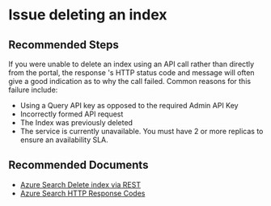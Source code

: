 <properties
	pageTitle="Search Index/Issue deleting an index"
	description="Issue deleting an Azure Cognitive Search index"
	service="microsoft.search"
	resource="searchservices"
	authors="liamca"
	ms.author="liamca"
	selfHelpType="generic"
	displayOrder="4"
	supportTopicIds="32681362"
	resourceTags=""
	productPesIds="15568"
	articleId="index-delete-issue"
	cloudEnvironments="public"
/>

# Issue deleting an index

## **Recommended Steps**

If you were unable to delete an index using an API call rather than directly from the portal, the response 's HTTP status code and message will often give a good indication as to why the call failed. Common reasons for this failure include:

* Using a Query API key as opposed to the required Admin API Key
* Incorrectly formed API request 
* The Index was previously deleted
* The service is currently unavailable.  You must have 2 or more replicas to ensure an availability SLA.

## **Recommended Documents**

* [Azure Search Delete index via REST](https://docs.microsoft.com/rest/api/searchservice/delete-index) 
* [Azure Search HTTP Response Codes](https://docs.microsoft.com/rest/api/searchservice/http-status-codes)

